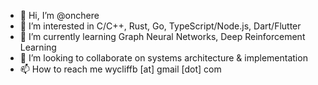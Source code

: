 - 👋 Hi, I’m @onchere
- 👀 I’m interested in C/C++, Rust, Go, TypeScript/Node.js, Dart/Flutter
- 🌱 I’m currently learning Graph Neural Networks, Deep Reinforcement Learning
- 💞️ I’m looking to collaborate on systems architecture &amp; implementation
- 📫 How to reach me wycliffb [at] gmail [dot] com

<!---
onchere/onchere is a ✨ special ✨ repository because its `README.md` (this file) appears on your GitHub profile.
You can click the Preview link to take a look at your changes.
--->
